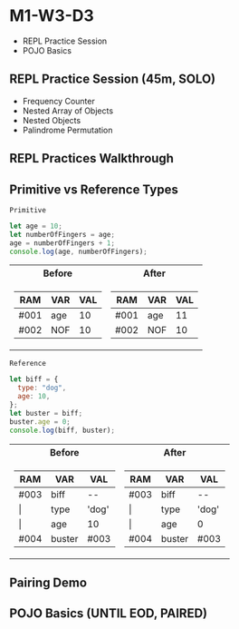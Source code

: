 # M1-W3-D3

- REPL Practice Session
- POJO Basics

## REPL Practice Session (45m, SOLO)

- Frequency Counter
- Nested Array of Objects
- Nested Objects
- Palindrome Permutation

## REPL Practices Walkthrough

## Primitive vs Reference Types

`Primitive`

```js
let age = 10;
let numberOfFingers = age;
age = numberOfFingers + 1;
console.log(age, numberOfFingers);
```

<table>
<tr><th>Before</th><th>After</th></tr>
<tr><td>

| RAM  | VAR | VAL |
| ---- | --- | --- |
| #001 | age | 10  |
| #002 | NOF | 10  |

</td><td>

| RAM  | VAR | VAL |
| ---- | --- | --- |
| #001 | age | 11  |
| #002 | NOF | 10  |

</td></tr> </table>

`Reference`

```js
let biff = {
  type: "dog",
  age: 10,
};
let buster = biff;
buster.age = 0;
console.log(biff, buster);
```

<table>
<tr>
  <th>Before</th>
  <th>After</th>
</tr>
<tr><td>

| RAM  | VAR    | VAL   |
| ---- | ------ | ----- |
| #003 | biff   | --    |
| \|   | type   | 'dog' |
| \|   | age    | 10    |
| #004 | buster | #003  |

</td><td>

| RAM  | VAR    | VAL   |
| ---- | ------ | ----- |
| #003 | biff   | --    |
| \|   | type   | 'dog' |
| \|   | age    | 0     |
| #004 | buster | #003  |

</td></tr> </table>

## Pairing Demo

## POJO Basics (UNTIL EOD, PAIRED)